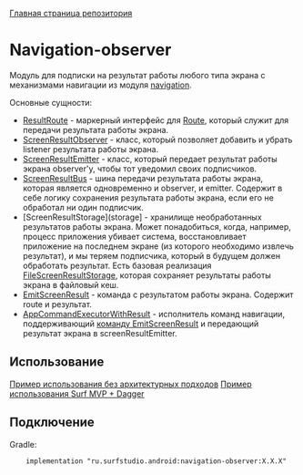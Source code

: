 [Главная страница репозитория](/docs/main.md)

# Navigation-observer

Модуль для подписки на результат работы любого типа экрана с механизмами навигации из модуля
[navigation](../lib-navigation).

Основные сущности:

- [ResultRoute<R>](result-route) - маркерный интерфейс для [Route](base-route), который служит для передачи результата работы экрана.
- [ScreenResultObserver](observer) - класс, который позволяет добавить и убрать listener результата
работы экрана.
- [ScreenResultEmitter](emitter) - класс, который передает результат работы экрана observer'у, чтобы
тот уведомил своих подписчиков.
- [ScreenResultBus](bus) - шина передачи результата работы экрана, которая является одновременно и
observer, и emitter. Содержит в себе логику сохранения результата работы экрана, если его не обработал ни один подписчик.
- [ScreenResultStorage](storage] - хранилище необработанных результатов работы экрана.
Может понадобиться, когда, например, процесс приложения убивает система,
восстановливает приложение на последнем экране (из которого необходимо извлечь результат),
и мы теряем подписчика, который в будущем должен обработать результат.
Есть базовая реализация [FileScreenResultStorage](file-storage),
которая сохраняет результаты работы экрана в файловый кеш.
- [EmitScreenResult](command) - команда с результатом работы экрана. Содержит route и результат.
- [AppCommandExecutorWithResult](executor) - исполнитель команд навигации, поддерживающий
[команду EmitScreenResult](command) и передающий результат экрана в screenResultEmitter.

## Использование
[Пример использования без архитектурных подходов](../sample/)
[Пример использования Surf MVP + Dagger](../sample-standard/)

## Подключение

Gradle:
```
    implementation "ru.surfstudio.android:navigation-observer:X.X.X"
```

[observer]: src/main/java/ru/surfstudio/android/navigation/observer/ScreenResultObserver.kt
[emitter]: src/main/java/ru/surfstudio/android/navigation/observer/ScreenResultEmitter.kt
[bus]: src/main/java/ru/surfstudio/android/navigation/observer/bus/ScreenResultBus.kt
[result-route]: src/main/java/ru/surfstudio/android/navigation/observer/route/ResultRoute.kt
[base-route]: ../lib-navigation/src/main/java/ru/surfstudio/android/navigation/route/BaseRoute.kt
[storage]: src/main/java/ru/surfstudio/android/navigation/observer/storage/ScreenResultStorage.kt
[file-storage]: src/main/java/ru/surfstudio/android/navigation/observer/storage/file/FileScreenResultStorage.kt
[executor]: src/main/java/ru/surfstudio/android/navigation/observer/executor/AppCommandExecutorWithResult.kt
[command]: src/main/java/ru/surfstudio/android/navigation/observer/command/EmitScreenResult.kt